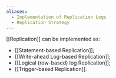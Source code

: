 ```yaml
---
aliases:
  - Implementation of Replication Logs
  - Replication Strategy
---
```

[[Replication]] can be implemented as:
- [[Statement-based Replication]];
- [[Write-ahead Log-based Replication]];
- [[Logical (row-based) log Replication]];
- [[Trigger-based Replication]].
